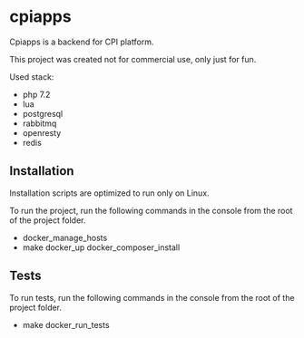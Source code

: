 # cpiapps

Cpiapps is a backend for CPI platform.

This project was created not for commercial use, only just for fun.

Used stack:
* php 7.2
* lua
* postgresql 
* rabbitmq
* openresty
* redis

## Installation
Installation scripts are optimized to run only on Linux.

To run the project, run the following commands in the console from the root of the project folder.
* docker_manage_hosts
* make docker_up docker_composer_install

## Tests ##

To run tests, run the following commands in the console from the root of the project folder.
* make docker_run_tests